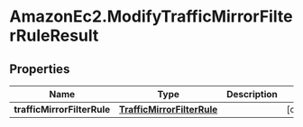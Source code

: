 # AmazonEc2.ModifyTrafficMirrorFilterRuleResult

## Properties

Name | Type | Description | Notes
------------ | ------------- | ------------- | -------------
**trafficMirrorFilterRule** | [**TrafficMirrorFilterRule**](TrafficMirrorFilterRule.md) |  | [optional] 


